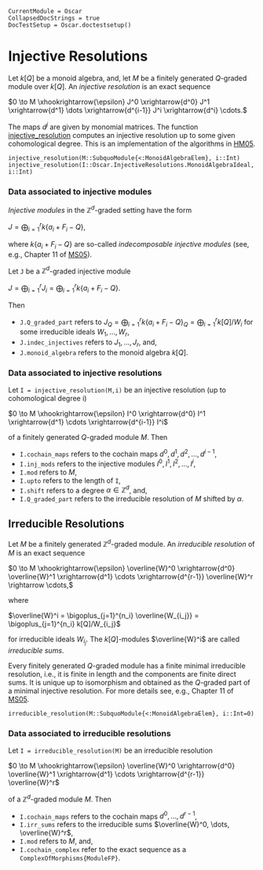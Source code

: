 ```@meta
CurrentModule = Oscar
CollapsedDocStrings = true
DocTestSetup = Oscar.doctestsetup()
```

# Injective Resolutions
Let $k[Q]$ be a monoid algebra, and, let $M$ be a finitely generated $Q$-graded module over $k[Q]$. An *injective resolution* is an exact sequence

$0 \to M \xhookrightarrow{\epsilon} J^0 \xrightarrow{d^0} J^1 \xrightarrow{d^1} \dots \xrightarrow{d^{i-1}} J^i \xrightarrow{d^i} \cdots.$

The maps $d^j$ are given by monomial matrices. The function [injective_resolution](@ref) computes an injective resolution up to some given cohomological degree. This is an implementation of the algorithms in [HM05](@cite).


```@docs
injective_resolution(M::SubquoModule{<:MonoidAlgebraElem}, i::Int)
injective_resolution(I::Oscar.InjectiveResolutions.MonoidAlgebraIdeal, i::Int)
```

### Data associated to injective modules
*Injective modules* in the $\mathbb{Z}^d$-graded setting have the form

$J = \bigoplus_{i=1}^r k\{a_i + F_i - Q\},$

where $k\{a_i + F_i - Q\}$ are so-called *indecomposable injective modules* (see, e.g., Chapter 11 of [MS05](@cite)). 


Let `J` be a $\mathbb{Z}^d$-graded injective module

$J = \bigoplus_{i=1}^r J_i = \bigoplus_{i=1}^r k\{a_i + F_i - Q\}.$

Then
- `J.Q_graded_part` refers to $J_Q = \bigoplus_{i=1}^r k\{a_i + F_i - Q\}_Q = \bigoplus_{i=1}^r k[Q]/W_i$ for some irreducible ideals $W_1,\dots,W_r$,
- `J.indec_injectives` refers to $J_1,\dots,J_r$, and, 
- `J.monoid_algebra` refers to the monoid algebra $k[Q]$.

### Data associated to injective resolutions
Let `I = injective_resolution(M,i)` be an injective resolution (up to cohomological degree i)

$0 \to M \xhookrightarrow{\epsilon} I^0 \xrightarrow{d^0} I^1 \xrightarrow{d^1} \cdots \xrightarrow{d^{i-1}} I^i$

of a finitely generated $Q$-graded module $M$. Then
- `I.cochain_maps` refers to the cochain maps $d^0,d^1,d^2,\dots,d^{i-1}$,
- `I.inj_mods` refers to the injective modules $I^0,I^1,I^2,\dots,I^i$,
- `I.mod` refers to $M$,
- `I.upto` refers to the length of `I`,
- `I.shift` refers to a degree $\alpha \in \mathbb{Z}^d$, and, 
- `I.Q_graded_part` refers to the irreducible resolution of $M$ shifted by $\alpha$.

## Irreducible Resolutions
Let $M$ be a finitely generated $\mathbb{Z}^d$-graded module. An *irreducible resolution* of $M$ is an exact sequence

$0 \to M \xhookrightarrow{\epsilon} \overline{W}^0 \xrightarrow{d^0} \overline{W}^1 \xrightarrow{d^1} \cdots \xrightarrow{d^{r-1}} \overline{W}^r \rightarrow \cdots,$

where

$\overline{W}^i = \bigoplus_{j=1}^{n_i} \overline{W_{i_j}} = \bigoplus_{j=1}^{n_i} k[Q]/W_{i_j}$

for irreducible ideals $W_{i_j}$. The $k[Q]$-modules $\overline{W}^i$ are called *irreducible sums*. 

Every finitely generated $Q$-graded module has a finite minimal irreducible resolution, i.e., it is finite in length and the components are finite direct sums. It is unique up to isomorphism and obtained as the $Q$-graded part of a minimal injective resolution. For more details see, e.g., Chapter 11 of [MS05](@cite).

```@docs
irreducible_resolution(M::SubquoModule{<:MonoidAlgebraElem}, i::Int=0)
```

### Data associated to irreducible resolutions
Let `I = irreducible_resolution(M)` be an irreducible resolution

$0 \to M \xhookrightarrow{\epsilon} \overline{W}^0 \xrightarrow{d^0} \overline{W}^1 \xrightarrow{d^1} \cdots \xrightarrow{d^{r-1}} \overline{W}^r$

of a $\mathbb{Z}^d$-graded module $M$. Then

- `I.cochain_maps` refers to the cochain maps $d^0,\dots,d^{r-1}$,
- `I.irr_sums` refers to the irreducible sums $\overline{W}^0, \dots, \overline{W}^r$,
- `I.mod` refers to $M$, and,
- `I.cochain_complex` refer to the exact sequence as a `ComplexOfMorphisms{ModuleFP}`.
